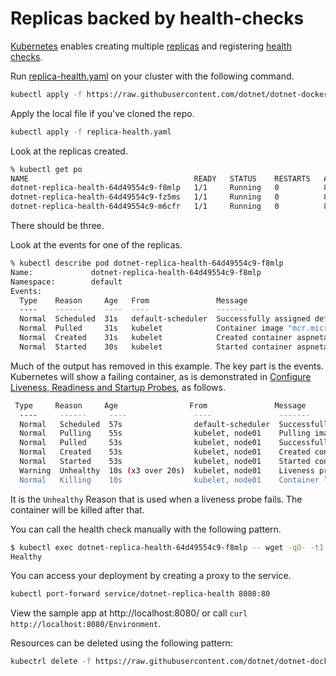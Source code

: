 # Replicas backed by health-checks

[Kubernetes](https://kubernetes.io/) enables creating multiple [replicas](https://kubernetes.io/docs/concepts/workloads/controllers/replicaset/) and registering [health checks](https://kubernetes.io/docs/tasks/configure-pod-container/configure-liveness-readiness-startup-probes/).

Run [replica-health.yaml](replica-health.yaml) on your cluster with the following command.

```bash
kubectl apply -f https://raw.githubusercontent.com/dotnet/dotnet-docker/main/samples/kubernetes/replicas-and-health/replica-health.yaml
```

Apply the local file if you've cloned the repo.

```bash
kubectl apply -f replica-health.yaml
```

Look at the replicas created.

```bash
% kubectl get po
NAME                                     READY   STATUS    RESTARTS   AGE
dotnet-replica-health-64d49554c9-f8mlp   1/1     Running   0          8s
dotnet-replica-health-64d49554c9-fz5ms   1/1     Running   0          8s
dotnet-replica-health-64d49554c9-m6cfr   1/1     Running   0          8s
```

There should be three.

Look at the events for one of the replicas.

```bash
% kubectl describe pod dotnet-replica-health-64d49554c9-f8mlp
Name:             dotnet-replica-health-64d49554c9-f8mlp
Namespace:        default
Events:
  Type    Reason     Age   From               Message
  ----    ------     ----  ----               -------
  Normal  Scheduled  31s   default-scheduler  Successfully assigned default/dotnet-replica-health-64d49554c9-f8mlp to minikube
  Normal  Pulled     31s   kubelet            Container image "mcr.microsoft.com/dotnet/samples:aspnetapp" already present on machine
  Normal  Created    31s   kubelet            Created container aspnetapp
  Normal  Started    30s   kubelet            Started container aspnetapp
```

Much of the output has removed in this example. The key part is the events. Kubernetes will show a failing container, as is demonstrated in [Configure Liveness, Readiness and Startup Probes](https://kubernetes.io/docs/tasks/configure-pod-container/configure-liveness-readiness-startup-probes/), as follows.

```bash
 Type     Reason     Age                From               Message
  ----     ------     ----               ----               -------
  Normal   Scheduled  57s                default-scheduler  Successfully assigned default/liveness-exec to node01
  Normal   Pulling    55s                kubelet, node01    Pulling image "registry.k8s.io/busybox"
  Normal   Pulled     53s                kubelet, node01    Successfully pulled image "registry.k8s.io/busybox"
  Normal   Created    53s                kubelet, node01    Created container liveness
  Normal   Started    53s                kubelet, node01    Started container liveness
  Warning  Unhealthy  10s (x3 over 20s)  kubelet, node01    Liveness probe failed: cat: can't open '/tmp/healthy': No such file or directory
  Normal   Killing    10s                kubelet, node01    Container liveness failed liveness probe, will be restarted
```

It is the `Unhealthy` Reason that is used when a liveness probe fails. The container will be killed after that.

You can call the health check manually with the following pattern.

```bash
$ kubectl exec dotnet-replica-health-64d49554c9-f8mlp -- wget -qO- -t1 http://localhost:80/healthz
Healthy
```

You can access your deployment by creating a proxy to the service.

```bash
kubectl port-forward service/dotnet-replica-health 8080:80
```

View the sample app at http://localhost:8080/ or call `curl http://localhost:8080/Environment`.

Resources can be deleted using the following pattern:

```bash
kubectrl delete -f https://raw.githubusercontent.com/dotnet/dotnet-docker/main/samples/kubernetes/replicas-and-health/replica-health.yaml
```
